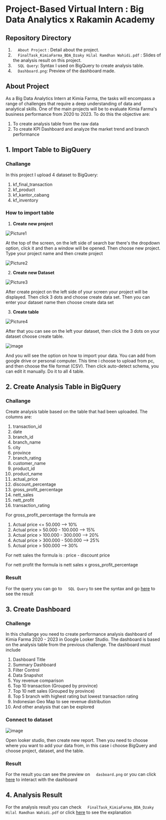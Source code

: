 # Project-Based Virtual Intern : Big Data Analytics x Rakamin Academy
## Repository Directory
1. &nbsp;&nbsp;&nbsp;&nbsp;`About Project` : Detail about the project.
2. &nbsp;&nbsp;&nbsp;&nbsp;`FinalTask_KimiaFarma_BDA_Dzaky Hilal Ramdhan Wahidi.pdf` : Slides of the analysis result on this project.
3. &nbsp;&nbsp;&nbsp;&nbsp;`SQL Query`: Syntax I used on BigQuery to create analysis table.
4. &nbsp;&nbsp;&nbsp;&nbsp;`Dashboard.png`: Preview of the dashboard made.
## About Project
As a Big Data Analytics Intern at Kimia Farma, the tasks will encompass a range of challenges that require a deep understanding of data and analytical skills. One of the main projects will be to evaluate Kimia Farma's business performance from 2020 to 2023. To do this the objective are:
1. To create analysis table from the raw data
2. To create KPI Dashboard and analyze the market trend and branch performance
## 1. Import Table to BigQuery
### Challange
In this project I upload 4 dataset to BigQuery:
1. kf_final_transaction
2. kf_product
3. kf_kantor_cabang
4. kf_inventory
### How to import table
1. **Create new project**

![Picture1](https://github.com/dzakyhr/rakamin-kimiafarma-pbi/assets/157710191/9921026a-e058-4b4e-9fd5-b399f1d2fdb8)

At the top of the screen, on the left side of search bar there's the dropdown option, click it and then a window will be opened. Then choose new project. Type your project name and then create project

![Picture2](https://github.com/dzakyhr/rakamin-kimiafarma-pbi/assets/157710191/9149f99e-1cc5-4105-9c66-142116dfdadd)

2. **Create new Dataset**

![Picture3](https://github.com/dzakyhr/rakamin-kimiafarma-pbi/assets/157710191/87d818fc-8289-4184-96ce-70062740438a)

After create project on the left side of your screen your project will be displayed. Then click 3 dots and choose create data set. Then you can enter your dataset name then choose create data set

3. **Create table**

![Picture4](https://github.com/dzakyhr/rakamin-kimiafarma-pbi/assets/157710191/6fa4ebe2-d0ca-4080-b1b0-ff0715cef7ac)

After that you can see on the left your dataset, then click the 3 dots on your dataset choose create table.

![image](https://github.com/dzakyhr/rakamin-kimiafarma-pbi/assets/157710191/80e611b1-2710-42c4-89bd-8c0110eb4740)

And you will see the option on how to import your data. You can add from google drive or personal computer. This time i choose to upload from pc, and then choose the file format (CSV). Then click auto-detect schema, you can edit it manually. Do it to all 4 table.

## 2. Create Analysis Table in BigQuery
### Challange
Create analysis table based on the table that had been uploaded. The columns are:
1. transaction_id
2. date
3. branch_id
4. branch_name
5. city
6. province
7. branch_rating
8. customer_name
9. product_id
10. product_name
11. actual_price
12. discount_percentage
13. gross_profit_percentage
14. nett_sales
15. nett_profit
16. transaction_rating

For gross_profit_percentage the formula are
1. Actual price <= 50.000 --> 10%
2. Actual price > 50.000 - 100.000 --> 15%
3. Actual price > 100.000 - 300.000 --> 20%
4. Actual price > 300.000 - 500.000 --> 25%
5. Actual price > 500.000 --> 30%

For nett sales the formula is : price - discount price

For nett profit the formula is nett sales x gross_profit_percentage

### Result

For the query you can go to &nbsp;&nbsp;&nbsp;&nbsp;`SQL Query` to see the syntax and go [here](https://drive.google.com/file/d/10qUX8jFhzAIYO_-ZdS5_KWJCJY_I-5ud/view?usp=drive_link) to see the result

## 3. Create Dashboard
### Challenge
In this challange you need to create performance analysis dashboard of Kimia Farma 2020 - 2023 in Google Looker Studio. The dashboard is based on the analysis table from the previous challenge. The dashboard must include
1.   Dashboard Title
2.   Summary Dashboard
3.   Filter Control
4.   Data Snapshot
5.   Yoy revenue comparison
6.   Top 10 transaction (Grouped by province)
7.   Top 10 nett sales (Grouped by province)
8.   Top 5 branch with highest rating but lowest transaction rating
9.   Indonesian Geo Map to see revenue distribution
10.   And other analysis that can be explored

### Connect to dataset

![image](https://github.com/dzakyhr/rakamin-kimiafarma-pbi/assets/157710191/f4c2dd80-9b54-4525-80d7-57fa1856fa0d)

Open looker studio, then create new report. Then you need to choose where you want to add your data from, in this case i choose BigQuery and choose project, dataset, and the table.

### Result

For the result you can see the preview on &nbsp;&nbsp;&nbsp;&nbsp;`dasboard.png` or you can click [here](https://lookerstudio.google.com/reporting/5c791b2c-3a58-4e7e-833a-84753edfb8c2) to interact with the dashboard

## 4. Analysis Result

For the analysis result you can check &nbsp;&nbsp;&nbsp;&nbsp;`FinalTask_KimiaFarma_BDA_Dzaky Hilal Ramdhan Wahidi.pdf` or click [here](https://youtu.be/8KyriuHRo3M) to see the explanation
